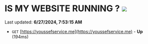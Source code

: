 # IS MY WEBSITE RUNNING ? [![](https://img.shields.io/static/v1?label=Sponsor&message=%E2%9D%A4&logo=GitHub&color=%23fe8e86)](https://github.com/sponsors/Youssef-Lehmam)

Last updated: **6/27/2024, 7:53:15 AM**

- `GET` [https://youssefservice.me](https://youssefservice.me) - **Up** (194ms)
